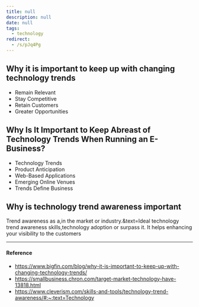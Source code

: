 ```yaml
---
title: null
description: null
date: null
tags:
  - technology
redirect:
  - /s/pJq4Pg
---
```


## Why it is important to keep up with changing technology trends

- Remain Relevant
- Stay Competitive
- Retain Customers
- Greater Opportunities

## Why Is It Important to Keep Abreast of Technology Trends When Running an E-Business?

- Technology Trends
- Product Anticipation
- Web-Based Applications
- Emerging Online Venues
- Trends Define Business

## Why is technology trend awareness important

Trend awareness as a,in the market or industry.&text=Ideal technology trend awareness skills,technology adoption or surpass it. It helps enhancing your visibility to the customers

---

#### Reference

- https://www.bigfin.com/blog/why-it-is-important-to-keep-up-with-changing-technology-trends/
- https://smallbusiness.chron.com/target-market-technology-have-13818.html
- https://www.cleverism.com/skills-and-tools/technology-trend-awareness/#:~:text=Technology
